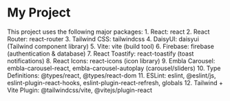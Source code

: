 
# My Project
This project uses the following major packages:
	1.	React: react
	2.	React Router: react-router
	3.	Tailwind CSS: tailwindcss
	4.	DaisyUI: daisyui (Tailwind component library)
	5.	Vite: vite (build tool)
	6.	Firebase: firebase (authentication & database)
	7.	React Toastify: react-toastify (toast notifications)
	8.	React Icons: react-icons (icon library)
	9.	Embla Carousel: embla-carousel-react, embla-carousel-autoplay (carousel/sliders)
	10.	Type Definitions: @types/react, @types/react-dom
	11.	ESLint: eslint, @eslint/js, eslint-plugin-react-hooks, eslint-plugin-react-refresh, globals
	12.	Tailwind + Vite Plugin: @tailwindcss/vite, @vitejs/plugin-react




 